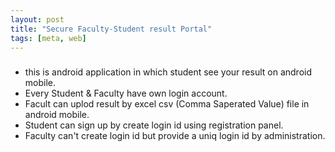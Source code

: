 ```yaml
---
layout: post
title: "Secure Faculty-Student result Portal"
tags: [meta, web]
---
```

### 
- this is android application in which student see your result on android mobile.
- Every Student & Faculty have own login account.
- Facult can uplod result by excel csv (Comma Saperated Value) file in android mobile.
- Student can sign up by create login id using registration panel.
- Faculty can't create login id but provide a uniq login id by administration.